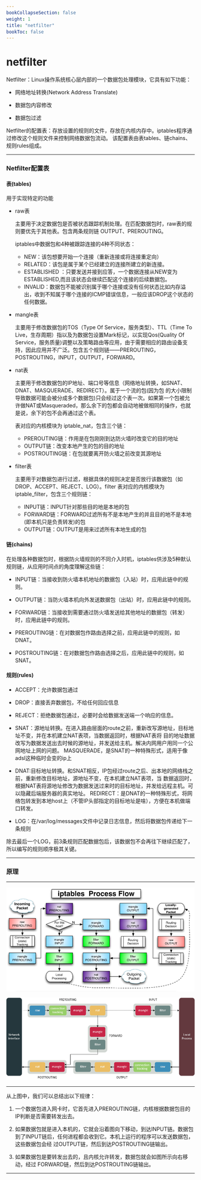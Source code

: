 ```yaml
---
bookCollapseSection: false
weight: 1
title: "netfilter"
bookToc: false
---
```


# netfilter

Netfilter：Linux操作系统核心层内部的一个数据包处理模块，它具有如下功能：

* 网络地址转换(Network Address Translate)

* 数据包内容修改

* 数据包过滤


Netfilter的配置表：存放设置的规则的文件，存放在内核内存中。iptables程序通过修改这个规则文件来控制网络数据包流动。
该配置表由表tables、链chains、规则rules组成。

***

### Netfilter配置表

#### 表(tables)

用于实现特定的功能

* raw表

  主要用于决定数据包是否被状态跟踪机制处理。在匹配数据包时，raw表的规则要优先于其他表。包含两条规则链 OUTPUT、PREROUTING。

  iptables中数据包和4种被跟踪连接的4种不同状态：

  * NEW：该包想要开始一个连接（重新连接或将连接重定向）
  * RELATED：该包是属于某个已经建立的连接所建立的新连接。
  * ESTABLISHED ：只要发送并接到应答，一个数据连接从NEW变为ESTABLISHED,而且该状态会继续匹配这个连接的后续数据包。	
  * INVALID：数据包不能被识别属于哪个连接或没有任何状态比如内存溢出，收到不知属于哪个连接的ICMP错误信息，一般应该DROP这个状态的任何数据。

* mangle表

  主要用于修改数据包的TOS（Type Of Service，服务类型）、TTL（Time To Live，生存周期）指以及为数据包设置Mark标记，以实现Qos(Quality Of Service，服务质量)调整以及策略路由等应用，由于需要相应的路由设备支持，因此应用并不广泛。包含五个规则链——PREROUTING，POSTROUTING，INPUT，OUTPUT，FORWARD。

* nat表

  主要用于修改数据包的IP地址、端口号等信息（网络地址转换，如SNAT、DNAT、MASQUERADE、REDIRECT）。属于一个流的包(因为包
  的大小限制导致数据可能会被分成多个数据包)只会经过这个表一次。如果第一个包被允许做NAT或Masqueraded，那么余下的包都会自动地被做相同的操作，也就是说，余下的包不会再通过这个表。

  表对应的内核模块为 iptable_nat，包含三个链：

  * PREROUTING链：作用是在包刚刚到达防火墙时改变它的目的地址
  * OUTPUT链：改变本地产生的包的目的地址
  * POSTROUTING链：在包就要离开防火墙之前改变其源地址

* filter表

  主要用于对数据包进行过滤，根据具体的规则决定是否放行该数据包（如DROP、ACCEPT、REJECT、LOG）。filter 表对应的内核模块为iptable_filter，包含三个规则链：

  * INPUT链：INPUT针对那些目的地是本地的包
  * FORWARD链：FORWARD过滤所有不是本地产生的并且目的地不是本地(即本机只是负责转发)的包
  * OUTPUT链：OUTPUT是用来过滤所有本地生成的包

#### 链(chains)

在处理各种数据包时，根据防火墙规则的不同介入时机，iptables供涉及5种默认规则链，从应用时间点的角度理解这些链：

* INPUT链：当接收到防火墙本机地址的数据包（入站）时，应用此链中的规则。

* OUTPUT链：当防火墙本机向外发送数据包（出站）时，应用此链中的规则。

* FORWARD链：当接收到需要通过防火墙发送给其他地址的数据包（转发）时，应用此链中的规则。

* PREROUTING链：在对数据包作路由选择之前，应用此链中的规则，如DNAT。

* POSTROUTING链：在对数据包作路由选择之后，应用此链中的规则，如SNAT。

#### 规则(rules)

* ACCEPT：允许数据包通过

* DROP：直接丢弃数据包，不给任何回应信息

* REJECT：拒绝数据包通过，必要时会给数据发送端一个响应的信息。

* SNAT：源地址转换。在进入路由层面的route之前，重新改写源地址，目标地址不变，并在本机建立NAT表项，当数据返回时，根据NAT表将
  目的地址数据改写为数据发送出去时候的源地址，并发送给主机。解决内网用户用同一个公网地址上网的问题。
  MASQUERADE，是SNAT的一种特殊形式，适用于像adsl这种临时会变的ip上

* DNAT:目标地址转换。和SNAT相反，IP包经过route之后、出本地的网络栈之前，重新修改目标地址，源地址不变，在本机建立NAT表项，当
  数据返回时，根据NAT表将源地址修改为数据发送过来时的目标地址，并发给远程主机。可以隐藏后端服务器的真实地址。
  REDIRECT：是DNAT的一种特殊形式，将网络包转发到本地host上（不管IP头部指定的目标地址是啥），方便在本机做端口转发。

* LOG：在/var/log/messages文件中记录日志信息，然后将数据包传递给下一条规则

除去最后一个LOG，前3条规则匹配数据包后，该数据包不会再往下继续匹配了，所以编写的规则顺序极其关键。

***

### 原理

***

![工作机制](netfilter-flow.png)

![](netfilter-flow2.png)

***

从上图中，我们可以总结出以下规律：

1. 一个数据包进入网卡时，它首先进入PREROUTING链，内核根据数据包目的IP判断是否需要转发出去。

2. 如果数据包就是进入本机的，它就会沿着图向下移动，到达INPUT链。数据包到了INPUT链后，任何进程都会收到它。本机上运行的程序可以发送数据包，这些数据包会经 过OUTPUT链，然后到达POSTROUTING链输出。

3. 如果数据包是要转发出去的，且内核允许转发，数据包就会如图所示向右移动，经过 FORWARD链，然后到达POSTROUTING链输出。

***

